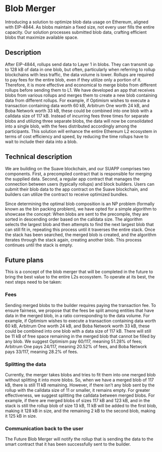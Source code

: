 # Blob Merger

Introducing a solution to optimize blob data usage on Ethereum, aligned with EIP-4844. As blobs maintain a fixed size, not every user fills the entire capacity. Our solution processes submitted blob data, crafting efficient blobs that maximize available space.

## Description
After EIP-4844, rollups send data to Layer 1 in blobs. They can transmit up to 128 kB of data in one blob, but often, particularly when referring to rollup blockchains with less traffic, the data volume is lower. Rollups are required to pay fees for the entire blob, even if they utilize only a portion of it.
Therefore, it is more effective and economical to merge blobs from different rollups before sending them to L1. We have developed an app that receives blobs from various rollups and merges them to create a new blob containing data from different rollups. For example, if Optimism wishes to execute a transaction containing data worth 60 kB, Arbitrum One worth 24 kB, and Boba Network worth 33 kB, these could be combined into one blob with a calldata size of 117 kB. Instead of incurring fees three times for separate blobs and utilizing three separate blobs, the data will now be consolidated into a single blob, with the fees distributed accordingly among the participants.
This solution will enhance the entire Ethereum L2 ecosystem in terms of cost efficiency and speed, by reducing the time rollups have to wait to include their data into a blob.

## Technical description
We are building on the Suave blockchain, and our SUAPP comprises two components. First, a precompiled contract that is responsible for merging the supplied data. Second, a regular app contract that manages the connection between users (typically rollups) and block builders. Users can submit their blob data to the app contract on the Suave blockchain, and builders can utilize the contract to receive optimized bundles.

Since determining the optimal blob composition is an NP problem (formally known as the bin packing problem), we have opted for a simple algorithm to showcase the concept: When blobs are sent to the precompile, they are sorted in descending order based on the calldata size. The algorithm selects the largest blob and then attempts to find the next largest blob that can still fit in, repeating this process until it traverses the entire stack. Once the stack has been searched, the merged blob is created, and the algorithm iterates through the stack again, creating another blob. This process continues until the stack is empty.

## Future plans
This is a concept of the blob merger that will be completed in the future to bring the best value to the entire L2s ecosystem. To operate at its best, the next steps need to be taken:

### Fees
Sending merged blobs to the builder requires paying the transaction fee. To ensure fairness, we propose that the fees be split among entities that have data in the merged blob, in a ratio corresponding to the data volume. For example, if Optimism wishes to execute a transaction containing data worth 60 kB, Arbitrum One worth 24 kB, and Boba Network worth 33 kB, these could be combined into one blob with a data size of 117 kB. There will still be 11 kB of free space remaining in the merged blob that cannot be filled by any blob. We suggest Optimism pay 60/117, meaning 51.28% of fees; Arbitrum One pays 24/117, meaning 20.52% of fees, and Boba Network pays 33/117, meaning 28.2% of fees.

### Splitting the data
Currently, the merger takes blobs and tries to fit them into one merged blob without splitting it into more blobs. So, when we have a merged blob of 117 kB, there is still 11 kB remaining. However, if there isn’t any blob sent by the rollup with the calldata size of 11 or smaller, it remains empty. For greater effectiveness, we suggest splitting the calldata between merged blobs. For example, if there are merged blobs of sizes 117 kB and 123 kB, and in the stack is still the rollup blob of size 13 kB, 11 kB will be added to the first blob, making it 128 kB in size, and the remaining 2 kB to the second blob, making it 125 kB in size.

### Communication back to the user
The Future Blob Merger will notify the rollup that is sending the data to the smart contract that it has been successfully sent to the builder.

